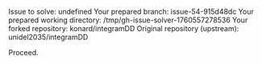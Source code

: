Issue to solve: undefined
Your prepared branch: issue-54-915d48dc
Your prepared working directory: /tmp/gh-issue-solver-1760557278536
Your forked repository: konard/integramDD
Original repository (upstream): unidel2035/integramDD

Proceed.